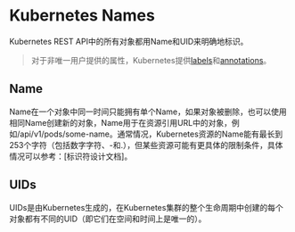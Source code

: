 # Kubernetes Names

Kubernetes REST API中的所有对象都用Name和UID来明确地标识。

> 对于非唯一用户提供的属性，Kubernetes提供[labels]()和[annotations]()。

## Name
Name在一个对象中同一时间只能拥有单个Name，如果对象被删除，也可以使用相同Name创建新的对象，Name用于在资源引用URL中的对象，例如/api/v1/pods/some-name。通常情况，Kubernetes资源的Name能有最长到253个字符（包括数字字符、-和.），但某些资源可能有更具体的限制条件，具体情况可以参考：[标识符设计文档]。

## UIDs

UIDs是由Kubernetes生成的，在Kubernetes集群的整个生命周期中创建的每个对象都有不同的UID（即它们在空间和时间上是唯一的）。